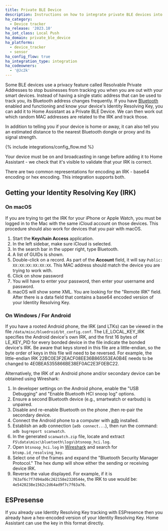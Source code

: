 ```yaml
---
title: Private BLE Device
description: Instructions on how to integrate private BLE devices into Home Assistant.
ha_category:
  - Device tracker
ha_release: '2023.10'
ha_iot_class: Local Push
ha_domain: private_ble_device
ha_platforms:
  - device_tracker
  - sensor
ha_config_flow: true
ha_integration_type: integration
ha_codeowners:
  - '@Jc2k'
---
```


Some BLE devices use a privacy feature called Resolvable Private Addresses to stop businesses from tracking you when you are out with your smart devices. Instead of having a single static address that can be used to track you, its Bluetooth address changes frequently. If you have [Bluetooth](/integrations/bluetooth) enabled and functioning and know your device's Identity Resolving Key, you can add it to Home Assistant as a Private BLE Device. We can then work out which random MAC addresses are related to the IRK and track those.

In addition to telling you if your device is home or away, it can also tell you an estimated distance to the nearest Bluetooth dongle or proxy and its signal strength.

{% include integrations/config_flow.md %}

Your device must be on and broadcasting in range before adding it to Home Assistant - we check that it's visible to validate that your IRK is correct.

There are two common representations for encoding an IRK - base64 encoding or hex encoding. This integration supports both.

## Getting your Identity Resolving Key (IRK)

### On macOS

If you are trying to get the IRK for your iPhone or Apple Watch, you must be logged in to the Mac with the same iCloud account on those devices. This procedure should also work for devices that you pair with macOS.

1. Start the **Keychain Access** application.
2. In the left sidebar, make sure iCloud is selected.
3. In the search bar in the upper right, type Bluetooth.
4. A list of GUIDs is shown.
5. Double-click on a record. As part of the **Account** field, it will say `Public: XX:XX:XX:XX:XX:XX`. This MAC address should match the device you are trying to work with.
6. Click on show password
7. You will have to enter your password, then enter your username and password.
8. macOS will show some XML. You are looking for the "Remote IRK" field. After there is a data field that contains a base64 encoded version of your Identity Resolving Key.

### On Windows / For Android

If you have a rooted Android phone, the IRK (and LTKs) can be viewed in the file `/data/misc/bluedroid/bt_config.conf`. The LE_LOCAL_KEY_IRK specifies the Android device's own IRK, and the first 16 bytes of LE_KEY_PID for every bonded device in the file indicate the bonded device's IRK. Be aware that keys stored in this file are a little-endian, so the byte order of keys in this file will need to be reversed. For example, the little-endian IRK 22BC0E3F2EACF08EE36B865553EA0B4E needs to be changed to 4E0BEA5355866BE38EF0AC2E3F0EBC22.

Alternatively, the IRK of an Android phone and/or secondary device can be obtained using Wireshark:

1. In developer settings on the Android phone, enable the "USB Debugging" and "Enable Bluetooth HCI snoop log" options.
2. Ensure a second Bluetooth device (e.g., smartwatch or earbuds) is unpaired.
3. Disable and re-enable Bluetooth on the phone ,then re-pair the secondary device.
4. Connect the Android phone to a computer with [adb](https://developer.android.com/tools/adb) installed.
5. Establish an adb connection (`adb connect...`), then run the command: `adb bugreport scanwatch`.
6. In the generated `scanwatch.zip` file, locate and extract `FS\data\misc\bluetooth\logs\btsnoop_hci.log`.
7. Open `btsnoop_hci.log` in [Wireshark](https://www.wireshark.org/download.html) and search for `btsmp.id_resolving_key`.
8. Select one of the frames and expand the "Bluetooth Security Manager Protocol." The hex dump will show either the sending or receiving device IRK.
9. Reverse the value displayed. For example, if it is `763af6c7f7d94ad6c262158e2320544e`, the IRK to use would be: `4e5420238e1562c2d64ad9f7c7f63a76`.

## ESPresense

If you already use Identity Resolving Key tracking with ESPresence then you already have a hex-encoded version of your Identity Resolving Key. Home Assistant can use the key in this format directly.
